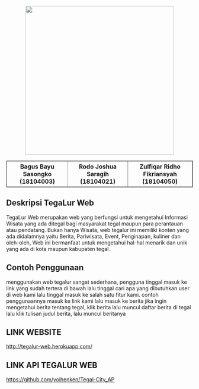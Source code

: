 <p align="center"><img src="https://cdn.discordapp.com/attachments/398390161928355842/806871299636592680/Logo.png" width="400"></p>

<!DOCTYPE html>
<html>
<head>
    <title> Kelompok 9 </title>
    <meta charset="utf-8">
</head>
<body>
 
 <table border="1" cellpadding="5">
        <tr>
            <th>Bagus Bayu Sasongko         (18104003)</th>
            <th>Rodo Joshua Saragih         (18104021)</th>
            <th>Zulfiqar Ridho Fikriansyah  (18104050)</th>
    </tr>
    </table>

</body>
</html>



## Deskripsi TegaLur Web
TegaLur Web merupakan web yang berfungsi untuk mengetahui Informasi Wisata yang ada ditegal bagi masyarakat tegal maupun para perantauan atau pendatang. Bukan hanya Wisata, web tegalur ini memiliki konten yang ada didalamnya yaitu Berita, Pariwisata, Event, Penginapan, kuliner dan oleh-oleh, Web ini bermanfaat untuk mengetahui hal-hal menarik dan unik yang ada di kota maupun kabupaten tegal.

## Contoh Penggunaan
menggunakan web tegalur sangat sederhana, pengguna tinggal masuk ke link yang sudah tertera di bawah lalu tinggal cari apa yang dibutuhkan user di web kami lalu tinggal masuk ke salah satu fitur kami.
contoh penggunaannya masuk ke link kami lalu masuk ke berita jika ingin mengetahui berita tentang tegal, klik berita lalu muncul daftar berita di tegal lalu klik tulisan judul berita, lalu muncul beritanya

## LINK WEBSITE
http://tegalur-web.herokuapp.com/

## LINK API TEGALUR WEB
https://github.com/yoihenken/Tegal-City_AP


